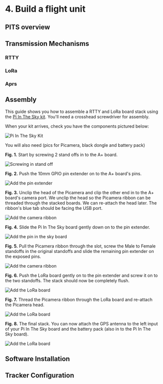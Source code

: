 # 4. Build a flight unit

## PITS overview

## Transmission Mechanisms
### RTTY
### LoRa
### Aprs

## Assembly

This guide shows you how to assemble a RTTY and LoRa board stack using the [Pi In The Sky kit](https://store.uputronics.com/index.php?route=product/product&path=62&product_id=52). You'll need a crosshead screwdriver for assembly.

When your kit arrives, check you have the components pictured below: 

![Pi In The Sky Kit](4/stack1.jpg)

You will also need (pics for Picamera, black dongle and battery pack)

**Fig. 1.** Start by screwing 2 stand offs in to the A+ board. 

![Screwing in stand off](4/image1.JPG)

**Fig. 2.** Push the 10mm GPIO pin extender on to the A+ board's pins.

![Add the pin extender](4/stack2.jpg)

**Fig. 3.** Unclip the head of the Picamera and clip the other end in to the A+ board's camera port. We unclip the head so the Picamera ribbon can be threaded through the stacked boards. We can re-attach the head later. The ribbon's blue tab should be facing the USB port.

![Add the camera ribbon](4/image2.JPG)

**Fig. 4.** Slide the Pi In The Sky board gently down on to the pin extender.

![Add the pin in the sky board](4/stack3.jpg)

**Fig. 5.** Pull the Picamera ribbon through the slot, screw the Male to Female standoffs in the original standoffs and slide the remaining pin extender on the exposed pins.

![Add the camera ribbon](4/image4.JPG)

**Fig. 6.** Push the LoRa board gently on to the pin extender and screw it on to the two standoffs. The stack should now be completely flush.

![Add the LoRa board](4/image5.JPG)

**Fig. 7.** Thread the Picamera ribbon through the LoRa board and re-attach the Picamera head.

![Add the LoRa board](4/image6.JPG)

**Fig. 8.** The final stack. You can now attach the GPS antenna to the left input of your Pi In The Sky board and the battery pack (also in to the Pi In The Sky board).

![Add the LoRa board](4/image8.JPG)

## Software Installation

## Tracker Configuration
